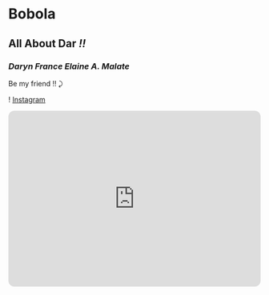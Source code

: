 # Bobola
## All About **Dar** *!!*
### *Daryn France Elaine A. Malate*


Be my friend !! ⤸

! [Instagram](https://www.instagram.com/darrsz_/)


<iframe style="border-radius:12px" src="https://open.spotify.com/embed/playlist/3AdBEU037nJBURYljsVp35?utm_source=generator" width="100%" height="352" frameBorder="0" allowfullscreen="" allow="autoplay; clipboard-write; encrypted-media; fullscreen; picture-in-picture" loading="lazy"></iframe>
